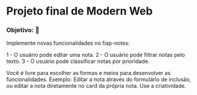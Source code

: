 # Projeto final de Modern Web 


### Objetivo: 🎯 
Implemente novas funcionalidades no fiap-notes:

1 - O usuário pode editar uma nota.
2 - O usuário pode filtrar notas pelo texto.
3 - O usuário pode classificar notas por prioridade.

Você é livre para escolher as formas e meios para desenvolver as funcionalidades. Exemplo: Editar a nota através do formulário de inclusão, ou editar a nota diretamente no card da própria nota. Use a criatividade.


